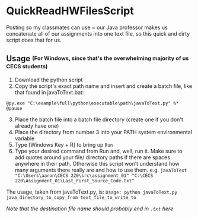 # QuickReadHWFilesScript
Posting so my classmates can use ~ our Java professor makes us concatenate all of our assignments into one text file, so this quick and dirty script does that for us.
## Usage <sup><sub>(For Windows, since that's the overwhelming majority of us CECS students)<sub><sup>

1. Download the python script
2. Copy the script's exact path name and insert and create a batch file, like that found in javaToText.bat: 
```
@py.exe "C:\example\full\python\executable\path\javaToText.py" %*
@pause
```
3. Place the batch file into a batch file directory (create one if you don't already have one)
4. Place the directory from number 3 into your PATH system environmental variable
5. Type [Windows Key + R] to bring up `Run`
6. Type your desired command from Run and, well, run it. Make sure to add quotes around your file/ directory paths if there are spaces anywhere in their path. Otherwise this script won't understand how many arguments there really are and how to use them.
e.g. `javaToText "C:\Users\aaron\CECS 220\src\assignment_01" "C:\CECS 220\Assignment_01\Last_First_Source_Code.txt"` 

The usage, taken from javaToText.py, is:
`Usage: python javaToText.py java_directory_to_copy_from text_file_to_write_to`

<em>Note that the destination file name should probably end in `.txt` here<em>
